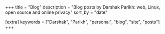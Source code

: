 +++
title = "Blog"
description = "Blog posts by Darshak Parikh: web, Linux, open source and online privacy"
sort_by = "date"

[extra]
keywords = ["Darshak", "Parikh", "personal", "blog", "site", "posts"]
+++